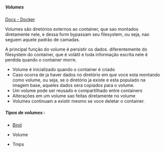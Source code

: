 ##### Volumes

[Docs - Docker](https://docs.docker.com/engine/storage/)

Volumes são diretórios externos ao container, que sao montados diretamente nele, e dessa form bypassam seu filesystem, ou seja, nao seguem aquele padrão de camadas.

A principal função do volume é persistir os dados. diferentemente do filesystem do container, que é volátil e toda informação escrita nele é perdida quando o container morre.

* Volume é inicializado quando o container é criado
* Caso ocorra de ja haver dados no diretório em que voce esta montando como volume, ou seja, se o diretório ja existe e esta populado na imagem base, aqueles dados sera copiados para o volume.
* Um volume pode ser reusado e compartilhado entre containers
* Alterações em um volume sao feitas diretamente no volume
* Volumes continuam a existir mesmo se voce deletar o container.




##### Tipos de volumes :

*  [Bind](https://github.com/rafamellonh/PICK/blob/main/Docker/DAY%204/bind.md)

* Volume

* Tmps